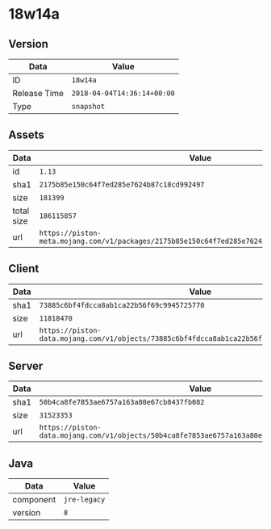 # 18w14a

## Version

|**Data**        | **Value**                 |
|----------------|-------------------------|
| ID   | ```18w14a```   |
| Release Time   | ```2018-04-04T14:36:14+00:00```   |
| Type   | ```snapshot```   |

## Assets

|**Data**        | **Value**                 |
|----------------|-------------------------|
| id   | ```1.13```   |
| sha1   | ```2175b85e150c64f7ed285e7624b87c18cd992497```   |
| size   | ```181399```   |
| total size  | ```186115857```  |
| url       | ```https://piston-meta.mojang.com/v1/packages/2175b85e150c64f7ed285e7624b87c18cd992497/1.13.json``` |

## Client

|**Data**        | **Value**                 |
|----------------|-------------------------|
| sha1   | ```73885c6bf4fdcca8ab1ca22b56f69c9945725770```   |
| size   | ```11818470```   |
| url       | ```https://piston-data.mojang.com/v1/objects/73885c6bf4fdcca8ab1ca22b56f69c9945725770/client.jar``` |

## Server

|**Data**        | **Value**                 |
|----------------|-------------------------|
| sha1   | ```50b4ca8fe7853ae6757a163a80e67cb8437fb082```   |
| size   | ```31523353```   |
| url       | ```https://piston-data.mojang.com/v1/objects/50b4ca8fe7853ae6757a163a80e67cb8437fb082/server.jar``` |

## Java

|**Data**        | **Value**                 |
|----------------|-------------------------|
| component   | ```jre-legacy```   |
| version   | ```8```   |